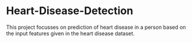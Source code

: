 # Heart-Disease-Detection
This project focusses on prediction of heart disease in a person based on the input features given in the heart disease dataset. 
